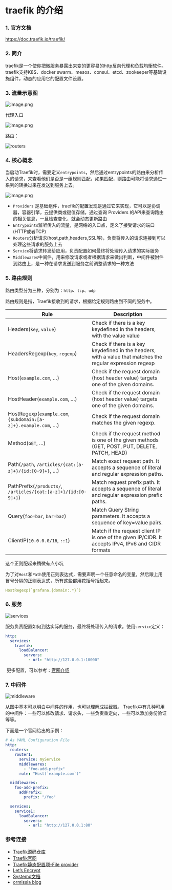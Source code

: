 # traefik 的介绍



### 1. 官方文档

https://doc.traefik.io/traefik/

### 2. 简介

  traefik是一个使你把微服务暴露出来变的更容易的http反向代理和负载均衡软件。traefik支持K8S、docker swarm、mesos、consul、etcd、zookeeper等基础设施组件，动态的应用它的配置文件设置。

### 3. 流量示意图

![image.png](http://img.longqiuhong.com/picgo/img/1609419980184-6760533f-b1f2-45c8-85bd-823cce827425.png#height=751&id=Dzkqr&margin=%5Bobject%20Object%5D&name=image.png)



 代理入口

![image.png](http://img.longqiuhong.com/picgo/img/1609420067721-d397157f-f360-47a9-9c62-b0443591e11c.png#height=1050&id=MJpMs&margin=%5Bobject%20Object%5D&name=image.png)

路由：

![routers](http://img.longqiuhong.com/picgo/img/routers.png)

### 4. 核心概念

当启动Traefik时，需要定义`entrypoints`，然后通过entrypoints的路由来分析传入的请求，来查看他们是否是一组规则匹配，如果匹配，则路由可能将请求通过一系列的转换过来在发送到服务上去。

![image.png](http://img.longqiuhong.com/picgo/img/1609466186456-669f7fe8-de5e-481d-b4f4-b3801c15e2bc.png#height=1493&id=cUQRA&margin=%5Bobject%20Object%5D&name=image.png)

- `Providers` 是基础组件，traefik的配置发现是通过它来实现，它可以是协调器，容器引擎，云提供商或键值存储，通过查询 Providers 的API来查询路由的相关信息，一旦检查变化，就会动态更新路由
- `Entrypoints`监听传入的流量，是网络的入口点，定义了接受请求的端口(HTTP或者TCP)
- `Routers`分析请求(host,path,headers,SSL等)，负责将传入的请求连接到可以处理这些请求的服务上去
- `Service`将请求转发给应用，负责配置如何最终将处理传入请求的实际服务
- `Middlewares`中间件，用来修改请求或者根据请求来做出判断，中间件被附件到路由上，是一种在请求发送到服务之前调整请求的一种方法

### 5. 路由规则

路由类型分为三种，分别为：`http`、`tcp`、`udp`

路由规则是指，Traefik接收到的请求，根据给定规则路由到不同的服务中。

| Rule                                                         | Description                                                  |
| ------------------------------------------------------------ | ------------------------------------------------------------ |
| Headers(`key`, `value`)                                      | Check if there is a key keydefined in the headers, with the value value |
| HeadersRegexp(`key`, `regexp`)                               | Check if there is a key keydefined in the headers, with a value that matches the regular expression regexp |
| Host(`example.com`, …)                                       | Check if the request domain (host header value) targets one of the given domains. |
| HostHeader(`example.com`, …)                                 | Check if the request domain (host header value) targets one of the given domains. |
| HostRegexp(`example.com`, `{subdomain:[a-z]+}.example.com`, …) | Check if the request domain matches the given regexp.        |
| Method(`GET`, …)                                             | Check if the request method is one of the given methods (GET, POST, PUT, DELETE, PATCH, HEAD) |
| Path(`/path`, `/articles/{cat:[a-z]+}/{id:[0-9]+}`, …)       | Match exact request path. It accepts a sequence of literal and regular expression paths. |
| PathPrefix(`/products/`, `/articles/{cat:[a-z]+}/{id:[0-9]+}`) | Match request prefix path. It accepts a sequence of literal and regular expression prefix paths. |
| Query(`foo=bar`, `bar=baz`)                                  | Match Query String parameters. It accepts a sequence of key=value pairs. |
| ClientIP(`10.0.0.0/16`, `::1`)                               | Match if the request client IP is one of the given IP/CIDR. It accepts IPv4, IPv6 and CIDR formats |

这个正则配起来稍微有点小坑

为了对`Host`和`Path`使用正则表达式，需要声明一个任意命名的变量，然后跟上用冒号分隔的正则表达式，所有这些都用花括号括起来。

```yaml
HostRegexp(`grafana.{domain:.*}`)
```

### 6. 服务

![services](http://img.longqiuhong.com/picgo/img/services.png)

服务负责配置如何到达实际的服务，最终将处理传入的请求。使用`service`定义：

```yaml
http:
  services:
    traefik:
      loadBalancer:
        servers:
          - url: "http://127.0.0.1:10000"
```

​	更多配置，可以参考：[官网介绍](https://doc.traefik.io/traefik/routing/services/)

### 7. 中间件

![middleware](http://img.longqiuhong.com/picgo/img/middleware.png)

从图中基本可以明白中间件的作用，也可以理解成拦截器。
Traefik中有几种可用的中间件：一些可以修改请求、请求头，一些负责重定向，一些可以添加身份验证等等。

下面是一个官网给出的示例：

```yaml
# As YAML Configuration File
http:
  routers:
    router1:
      service: myService
      middlewares:
        - "foo-add-prefix"
      rule: "Host(`example.com`)"

  middlewares:
    foo-add-prefix:
      addPrefix:
        prefix: "/foo"

  services:
    service1:
      loadBalancer:
        servers:
          - url: "http://127.0.0.1:80"
```



### 参考连接

- [Traefik源码仓库](https://github.com/traefik/traefik)
- [Traefik官网](https://traefik.io/)
- [Traefik静态配置项-File provider](https://doc.traefik.io/traefik/reference/static-configuration/file/)
- [Let’s Encrypt](https://letsencrypt.org/)
- [Systemd文档](https://www.freedesktop.org/software/systemd/man/systemd.unit.html)
- [ormissia blog](https://ormissia.github.io/posts/deployment/3003-linux-traefik/)